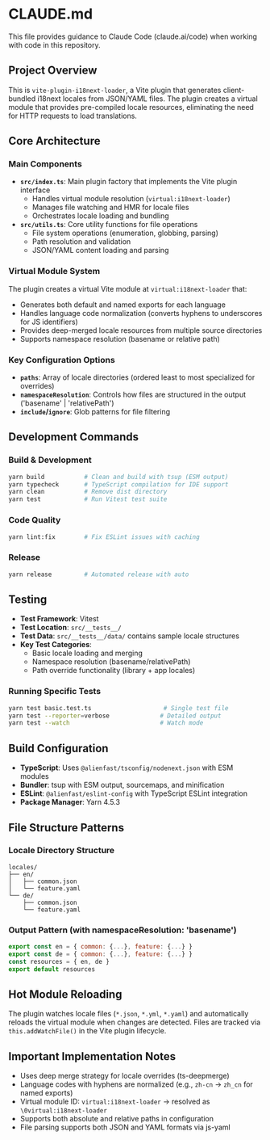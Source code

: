 # CLAUDE.md

This file provides guidance to Claude Code (claude.ai/code) when working with code in this repository.

## Project Overview

This is `vite-plugin-i18next-loader`, a Vite plugin that generates client-bundled i18next locales from JSON/YAML files. The plugin creates a virtual module that provides pre-compiled locale resources, eliminating the need for HTTP requests to load translations.

## Core Architecture

### Main Components

- **`src/index.ts`**: Main plugin factory that implements the Vite plugin interface
  - Handles virtual module resolution (`virtual:i18next-loader`)
  - Manages file watching and HMR for locale files
  - Orchestrates locale loading and bundling
- **`src/utils.ts`**: Core utility functions for file operations
  - File system operations (enumeration, globbing, parsing)
  - Path resolution and validation
  - JSON/YAML content loading and parsing

### Virtual Module System

The plugin creates a virtual Vite module at `virtual:i18next-loader` that:

- Generates both default and named exports for each language
- Handles language code normalization (converts hyphens to underscores for JS identifiers)
- Provides deep-merged locale resources from multiple source directories
- Supports namespace resolution (basename or relative path)

### Key Configuration Options

- **`paths`**: Array of locale directories (ordered least to most specialized for overrides)
- **`namespaceResolution`**: Controls how files are structured in the output ('basename' | 'relativePath')
- **`include`/`ignore`**: Glob patterns for file filtering

## Development Commands

### Build & Development

```bash
yarn build           # Clean and build with tsup (ESM output)
yarn typecheck       # TypeScript compilation for IDE support
yarn clean           # Remove dist directory
yarn test            # Run Vitest test suite
```

### Code Quality

```bash
yarn lint:fix        # Fix ESLint issues with caching
```

### Release

```bash
yarn release         # Automated release with auto
```

## Testing

- **Test Framework**: Vitest
- **Test Location**: `src/__tests__/`
- **Test Data**: `src/__tests__/data/` contains sample locale structures
- **Key Test Categories**:
  - Basic locale loading and merging
  - Namespace resolution (basename/relativePath)
  - Path override functionality (library + app locales)

### Running Specific Tests

```bash
yarn test basic.test.ts                    # Single test file
yarn test --reporter=verbose              # Detailed output
yarn test --watch                         # Watch mode
```

## Build Configuration

- **TypeScript**: Uses `@alienfast/tsconfig/nodenext.json` with ESM modules
- **Bundler**: tsup with ESM output, sourcemaps, and minification
- **ESLint**: `@alienfast/eslint-config` with TypeScript ESLint integration
- **Package Manager**: Yarn 4.5.3

## File Structure Patterns

### Locale Directory Structure

```
locales/
├── en/
│   ├── common.json
│   └── feature.yaml
└── de/
    ├── common.json
    └── feature.yaml
```

### Output Pattern (with namespaceResolution: 'basename')

```javascript
export const en = { common: {...}, feature: {...} }
export const de = { common: {...}, feature: {...} }
const resources = { en, de }
export default resources
```

## Hot Module Reloading

The plugin watches locale files (`*.json`, `*.yml`, `*.yaml`) and automatically reloads the virtual module when changes are detected. Files are tracked via `this.addWatchFile()` in the Vite plugin lifecycle.

## Important Implementation Notes

- Uses deep merge strategy for locale overrides (ts-deepmerge)
- Language codes with hyphens are normalized (e.g., `zh-cn` → `zh_cn` for named exports)
- Virtual module ID: `virtual:i18next-loader` → resolved as `\0virtual:i18next-loader`
- Supports both absolute and relative paths in configuration
- File parsing supports both JSON and YAML formats via js-yaml
